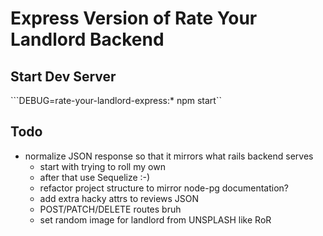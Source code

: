 # Express Version of Rate Your Landlord Backend

## Start Dev Server

```DEBUG=rate-your-landlord-express:* npm start``

## Todo

- normalize JSON response so that it mirrors what rails backend serves
  - start with trying to roll my own
  - after that use Sequelize :-)
  - refactor project structure to mirror node-pg documentation?
  - add extra hacky attrs to reviews JSON
  - POST/PATCH/DELETE routes bruh
  - set random image for landlord from UNSPLASH like RoR